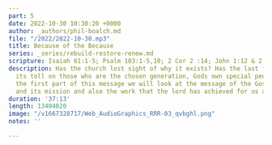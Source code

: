 ```yaml
---
part: 5
date: 2022-10-30 10:30:20 +0000
author: _authors/phil-boalch.md
file: "/2022/2022-10-30.mp3"
title: Because of the Because
series: _series/rebuild-restore-renew.md
scripture: Isaiah 61:1-5; Psalm 103:1-5,10; 2 Cor 2 :14; John 1:12 & 2 Cor 6:16
description: Has the church lost sight of why it exists? Has the last few years taken
  its toll on those who are the chosen generation, Gods own special people? During
  the first part of this message we will look at the message of the Gospel, its benefits
  and its mission and also the work that the lord has achieved for us and in us.
duration: '37:13'
length: 13404020
image: "/v1667328717/Web_AudioGraphics_RRR-03_qvbghl.png"
notes: ''

---
```

